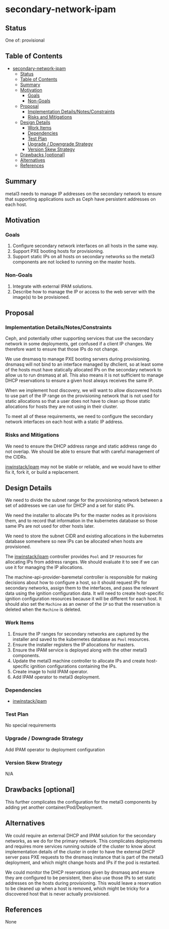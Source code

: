 <!--
 This work is licensed under a Creative Commons Attribution 3.0
 Unported License.

 http://creativecommons.org/licenses/by/3.0/legalcode
-->

# secondary-network-ipam

## Status

One of: provisional

## Table of Contents

<!--ts-->
   * [secondary-network-ipam](#secondary-network-ipam)
      * [Status](#status)
      * [Table of Contents](#table-of-contents)
      * [Summary](#summary)
      * [Motivation](#motivation)
         * [Goals](#goals)
         * [Non-Goals](#non-goals)
      * [Proposal](#proposal)
         * [Implementation Details/Notes/Constraints](#implementation-detailsnotesconstraints)
         * [Risks and Mitigations](#risks-and-mitigations)
      * [Design Details](#design-details)
         * [Work Items](#work-items)
         * [Dependencies](#dependencies)
         * [Test Plan](#test-plan)
         * [Upgrade / Downgrade Strategy](#upgrade--downgrade-strategy)
         * [Version Skew Strategy](#version-skew-strategy)
      * [Drawbacks [optional]](#drawbacks-optional)
      * [Alternatives](#alternatives)
      * [References](#references)

<!-- Added by: dhellmann, at: Mon Jun 17 12:54:02 EDT 2019 -->

<!--te-->

## Summary

metal3 needs to manage IP addresses on the secondary network to ensure
that supporting applications such as Ceph have persistent addresses on
each host.

## Motivation

### Goals

1. Configure secondary network interfaces on all hosts in the same way.
1. Support PXE booting hosts for provisioning.
1. Support static IPs on all hosts on secondary networks so the metal3
   components are not locked to running on the master hosts.

### Non-Goals

1. Integrate with external IPAM solutions.
1. Describe how to manage the IP or access to the web server with the
   image(s) to be provisioned.

## Proposal

### Implementation Details/Notes/Constraints

Ceph, and potentially other supporting services that use the secondary
network in some deployments, get confused if a client IP changes. We
therefore want to ensure that those IPs do not change.

We use dnsmasq to manage PXE booting servers during
provisioning. dnsmasq will not bind to an interface managed by
dhclient, so at least some of the hosts must have statically allocated
IPs on the secondary network to allow us to run dnsmasq at all. This
also means it is not sufficient to manage DHCP reservations to ensure
a given host always receives the same IP.

When we implement host discovery, we will want to allow discovered
hosts to use part of the IP range on the provisioning network that is
not used for static allocations so that a user does not have to clean
up those static allocations for hosts they are not using in their
cluster.

To meet all of these requirements, we need to configure the secondary
network interfaces on each host with a static IP address.

### Risks and Mitigations

We need to ensure the DHCP address range and static address range do
not overlap. We should be able to ensure that with careful management
of the CIDRs.

[inwinstack/ipam](https://github.com/inwinstack/ipam) may not be
stable or reliable, and we would have to either fix it, fork it, or
build a replacement.

## Design Details

We need to divide the subnet range for the provisioning network
between a set of addresses we can use for DHCP and a set for static
IPs.

We need the installer to allocate IPs for the master nodes as it
provisions them, and to record that information in the kubernetes
database so those same IPs are not used for other hosts later.

We need to store the subnet CIDR and existing allocations in the
kubernetes database somewhere so new IPs can be allocated when hosts
are provisioned.

The [inwinstack/ipam](https://github.com/inwinstack/ipam) controller
provides `Pool` and `IP` resources for allocating IPs from address
ranges. We should evaluate it to see if we can use it for managing the
IP allocations.

The machine-api-provider-baremetal controller is responsible for
making decisions about how to configure a host, so it should request
IPs for secondary networks, assign them to the interfaces, and pass
the relevant data using the ignition configuration data. It will need
to create host-specific ignition configuration resources because it
will be different for each host. It should also set the `Machine` as
an owner of the `IP` so that the reservation is deleted when the
`Machine` is deleted.

### Work Items

1. Ensure the IP ranges for secondary networks are captured by the
   installer and saved to the kubernetes database as `Pool` resources.
1. Ensure the installer registers the IP allocations for masters.
1. Ensure the IPAM service is deployed along with the other metal3
   components.
1. Update the metal3 machine controller to allocate IPs and create
   host-specific ignition configurations containing the IPs.
1. Create image to hold IPAM operator.
1. Add IPAM operator to metal3 deployment.

### Dependencies

* [inwinstack/ipam](https://github.com/inwinstack/ipam)

### Test Plan

No special requirements

### Upgrade / Downgrade Strategy

Add IPAM operator to deployment configuration

### Version Skew Strategy

N/A

## Drawbacks [optional]

This further complicates the configuration for the metal3 components
by adding yet another container/Pod/Deployment.

## Alternatives

We could require an external DHCP and IPAM solution for the secondary
networks, as we do for the primary network. This complicates
deployments and requires more services running outside of the cluster
to know about implementation details of the cluster in order to have
the external DHCP server pass PXE requests to the dnsmasq instance
that is part of the metal3 deployment, and which might change hosts
and IPs if the pod is restarted.

We could monitor the DHCP reservations given by dnsmasq and ensure
they are configured to be persistent, then also use those IPs to set
static addresses on the hosts during provisioning. This would leave a
reservation to be cleaned up when a host is removed, which might be
tricky for a discovered host that is never actually provisioned.

## References

None
